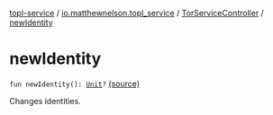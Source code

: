 [topl-service](../../index.md) / [io.matthewnelson.topl_service](../index.md) / [TorServiceController](index.md) / [newIdentity](./new-identity.md)

# newIdentity

`fun newIdentity(): `[`Unit`](https://kotlinlang.org/api/latest/jvm/stdlib/kotlin/-unit/index.html)`?` [(source)](https://github.com/05nelsonm/TorOnionProxyLibrary-Android/blob/master/topl-service/src/main/java/io/matthewnelson/topl_service/TorServiceController.kt#L359)

Changes identities.

